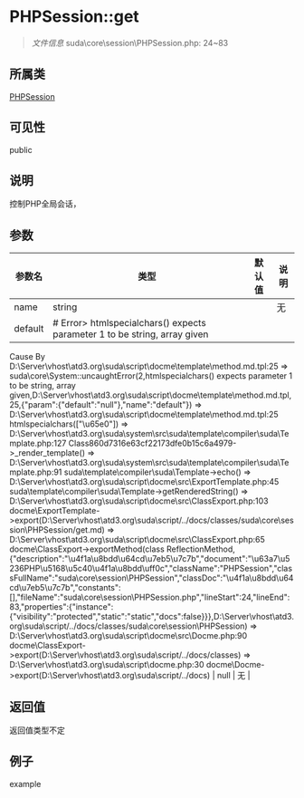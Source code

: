 # PHPSession::get

> *文件信息* suda\core\session\PHPSession.php: 24~83
## 所属类 

[PHPSession](../PHPSession.md)

## 可见性

  public  
## 说明

控制PHP全局会话，

## 参数

| 参数名 | 类型 | 默认值 | 说明 |
|--------|-----|-------|-------|
| name |  string |  | 无 |
| default |  # Error> htmlspecialchars() expects parameter 1 to be string, array given
  Cause By D:\Server\vhost\atd3.org\suda\script\docme\template\method.md.tpl:25
    =>  suda\core\System::uncaughtError(2,htmlspecialchars() expects parameter 1 to be string, array given,D:\Server\vhost\atd3.org\suda\script\docme\template\method.md.tpl,25,{"param":{"default":"null"},"name":"default"})
    => D:\Server\vhost\atd3.org\suda\script\docme\template\method.md.tpl:25 htmlspecialchars(["\u65e0"])
    => D:\Server\vhost\atd3.org\suda\system\src\suda\template\compiler\suda\Template.php:127 Class860d7316e63cf22173dfe0b15c6a4979->_render_template()
    => D:\Server\vhost\atd3.org\suda\system\src\suda\template\compiler\suda\Template.php:91 suda\template\compiler\suda\Template->echo()
    => D:\Server\vhost\atd3.org\suda\script\docme\src\ExportTemplate.php:45 suda\template\compiler\suda\Template->getRenderedString()
    => D:\Server\vhost\atd3.org\suda\script\docme\src\ClassExport.php:103 docme\ExportTemplate->export(D:\Server\vhost\atd3.org\suda\script/../docs/classes/suda\core\session\PHPSession/get.md)
    => D:\Server\vhost\atd3.org\suda\script\docme\src\ClassExport.php:65 docme\ClassExport->exportMethod(class ReflectionMethod,{"description":"\u4f1a\u8bdd\u64cd\u7eb5\u7c7b","document":"\u63a7\u5236PHP\u5168\u5c40\u4f1a\u8bdd\uff0c","className":"PHPSession","classFullName":"suda\\core\\session\\PHPSession","classDoc":"\u4f1a\u8bdd\u64cd\u7eb5\u7c7b","constants":[],"fileName":"suda\\core\\session\\PHPSession.php","lineStart":24,"lineEnd":83,"properties":{"instance":{"visibility":"protected","static":"static","docs":false}}},D:\Server\vhost\atd3.org\suda\script/../docs/classes/suda\core\session\PHPSession)
    => D:\Server\vhost\atd3.org\suda\script\docme\src\Docme.php:90 docme\ClassExport->export(D:\Server\vhost\atd3.org\suda\script/../docs/classes)
    => D:\Server\vhost\atd3.org\suda\script\docme.php:30 docme\Docme->export(D:\Server\vhost\atd3.org\suda\script/../docs)
 | null | 无 |

## 返回值
返回值类型不定

## 例子

example